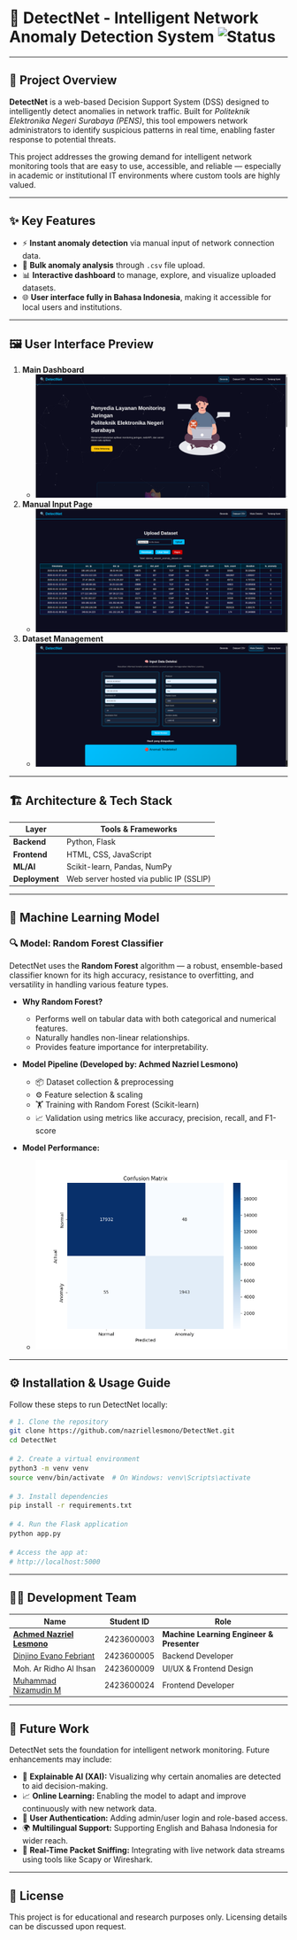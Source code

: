 # 🚨 DetectNet - Intelligent Network Anomaly Detection System ![Status](https://img.shields.io/badge/status-completed-brightgreen)

---

## 🧠 Project Overview

**DetectNet** is a web-based Decision Support System (DSS) designed to intelligently detect anomalies in network traffic. Built for *Politeknik Elektronika Negeri Surabaya (PENS)*, this tool empowers network administrators to identify suspicious patterns in real time, enabling faster response to potential threats.

This project addresses the growing demand for intelligent network monitoring tools that are easy to use, accessible, and reliable — especially in academic or institutional IT environments where custom tools are highly valued.

---

## ✨ Key Features

- ⚡ **Instant anomaly detection** via manual input of network connection data.
- 📁 **Bulk anomaly analysis** through `.csv` file upload.
- 📊 **Interactive dashboard** to manage, explore, and visualize uploaded datasets.
- 🌐 **User interface fully in Bahasa Indonesia**, making it accessible for local users and institutions.

---

## 🖼️ User Interface Preview

1. **Main Dashboard**
   - ![Main Dashboard](docs/home1.png)
2. **Manual Input Page**
   - ![Input Form](docs/Detection.png)
3. **Dataset Management**
   - ![Dataset Table](docs/dataset.png)

---

## 🏗️ Architecture & Tech Stack

| Layer      | Tools & Frameworks                     |
|------------|----------------------------------------|
| **Backend**   | Python, Flask                         |
| **Frontend**  | HTML, CSS, JavaScript                 |
| **ML/AI**     | Scikit-learn, Pandas, NumPy           |
| **Deployment**| Web server hosted via public IP (SSLIP) |

---

## 🧪 Machine Learning Model

### 🔍 Model: Random Forest Classifier

DetectNet uses the **Random Forest** algorithm — a robust, ensemble-based classifier known for its high accuracy, resistance to overfitting, and versatility in handling various feature types.

- **Why Random Forest?**
  - Performs well on tabular data with both categorical and numerical features.
  - Naturally handles non-linear relationships.
  - Provides feature importance for interpretability.

- **Model Pipeline (Developed by: Achmed Nazriel Lesmono)**
  - 📦 Dataset collection & preprocessing
  - ⚙️ Feature selection & scaling
  - 🏋️ Training with Random Forest (Scikit-learn)
  - 📈 Validation using metrics like accuracy, precision, recall, and F1-score

- **Model Performance:**
  - ![Confusion Matrix](docs/confusion_matrix.png)

---

## ⚙️ Installation & Usage Guide

Follow these steps to run DetectNet locally:
```bash
# 1. Clone the repository
git clone https://github.com/nazriellesmono/DetectNet.git
cd DetectNet

# 2. Create a virtual environment
python3 -m venv venv
source venv/bin/activate  # On Windows: venv\Scripts\activate

# 3. Install dependencies
pip install -r requirements.txt

# 4. Run the Flask application
python app.py

# Access the app at:
# http://localhost:5000
```
---
## 👨‍💻 Development Team

| Name                      | Student ID   | Role                                      |
|---------------------------|--------------|-------------------------------------------|
| [**Achmed Nazriel Lesmono**](https://github.com/Nazriellesmono)| 2423600003   | **Machine Learning Engineer & Presenter** |
| [Dinjino Evano Febriant](https://github.com/repinger)    | 2423600005   | Backend Developer                         |
| Moh. Ar Ridho Al Ihsan    | 2423600009   | UI/UX & Frontend Design                   |
| [Muhammad Nizamudin M](https://github.com/ImNizamudin)      | 2423600024   | Frontend Developer                        |

---

## 🔮 Future Work

DetectNet sets the foundation for intelligent network monitoring. Future enhancements may include:

- 🧠 **Explainable AI (XAI):** Visualizing why certain anomalies are detected to aid decision-making.
- 📈 **Online Learning:** Enabling the model to adapt and improve continuously with new network data.
- 🧰 **User Authentication:** Adding admin/user login and role-based access.
- 🌍 **Multilingual Support:** Supporting English and Bahasa Indonesia for wider reach.
- 📡 **Real-Time Packet Sniffing:** Integrating with live network data streams using tools like Scapy or Wireshark.

---

## 📜 License

This project is for educational and research purposes only. Licensing details can be discussed upon request.


